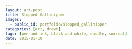 ```yaml
---
layout: art-post
title: Slopped Gallinipper
images:
  - public_id: portfolio/slopped_gallinipper
categories: [art, drawn]
tags: [pen-and-ink, black-and-white, doodle, surreal]
date: 2015-01-10
---
```

